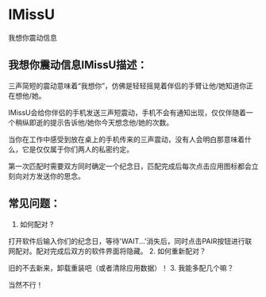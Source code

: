 # IMissU
我想你震动信息

## 我想你震动信息IMissU描述：

三声简短的震动意味着“我想你”，仿佛是轻轻摇晃着伴侣的手臂让他/她知道你正在想他/她。

IMissU会给你伴侣的手机发送三声短震动，手机不会有通知出现，仅仅伴随着一个稍纵即逝的提示告诉他/她你今天想念他/她的次数。

当你在工作中感受到放在桌上的手机传来的三声震动，没有人会明白那意味着什么，它是仅仅属于你们两人的私密约定。

第一次匹配时需要双方同时确定一个纪念日，匹配完成后每次点击应用图标都会立刻向对方发送你的思念。

## 常见问题：
1. 如何配对 ?

  打开软件后输入你们的纪念日，等待'WAIT...'消失后，同时点击PAIR按钮进行联网配对。配对完成后双方的软件界面将隐藏。
2. 如何重新配对？

  旧的不去新来，卸载重装吧（或者清除应用数据）！
3. 我能多配几个嘛？

  当然不行！
